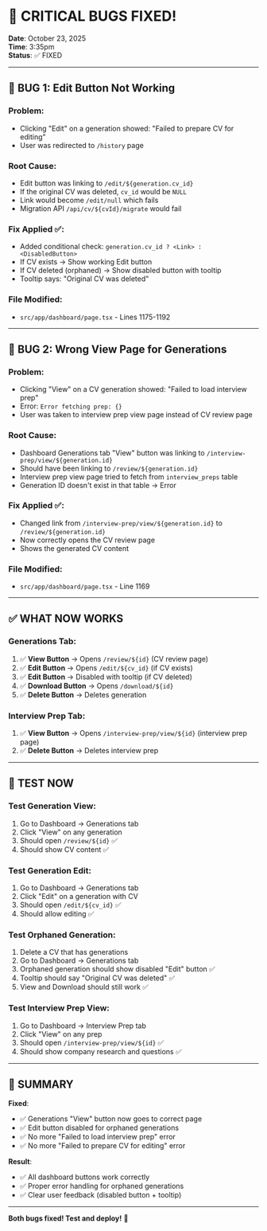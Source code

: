 # 🐛 CRITICAL BUGS FIXED!

**Date**: October 23, 2025  
**Time**: 3:35pm  
**Status**: ✅ FIXED

---

## 🚨 **BUG 1: Edit Button Not Working**

### **Problem**:
- Clicking "Edit" on a generation showed: "Failed to prepare CV for editing"
- User was redirected to `/history` page

### **Root Cause**:
- Edit button was linking to `/edit/${generation.cv_id}`
- If the original CV was deleted, `cv_id` would be `NULL`
- Link would become `/edit/null` which fails
- Migration API `/api/cv/${cvId}/migrate` would fail

### **Fix Applied** ✅:
- Added conditional check: `generation.cv_id ? <Link> : <DisabledButton>`
- If CV exists → Show working Edit button
- If CV deleted (orphaned) → Show disabled button with tooltip
- Tooltip says: "Original CV was deleted"

### **File Modified**:
- `src/app/dashboard/page.tsx` - Lines 1175-1192

---

## 🚨 **BUG 2: Wrong View Page for Generations**

### **Problem**:
- Clicking "View" on a CV generation showed: "Failed to load interview prep"
- Error: `Error fetching prep: {}`
- User was taken to interview prep view page instead of CV review page

### **Root Cause**:
- Dashboard Generations tab "View" button was linking to `/interview-prep/view/${generation.id}`
- Should have been linking to `/review/${generation.id}`
- Interview prep view page tried to fetch from `interview_preps` table
- Generation ID doesn't exist in that table → Error

### **Fix Applied** ✅:
- Changed link from `/interview-prep/view/${generation.id}` to `/review/${generation.id}`
- Now correctly opens the CV review page
- Shows the generated CV content

### **File Modified**:
- `src/app/dashboard/page.tsx` - Line 1169

---

## ✅ **WHAT NOW WORKS**

### **Generations Tab**:
1. ✅ **View Button** → Opens `/review/${id}` (CV review page)
2. ✅ **Edit Button** → Opens `/edit/${cv_id}` (if CV exists)
3. ✅ **Edit Button** → Disabled with tooltip (if CV deleted)
4. ✅ **Download Button** → Opens `/download/${id}`
5. ✅ **Delete Button** → Deletes generation

### **Interview Prep Tab**:
1. ✅ **View Button** → Opens `/interview-prep/view/${id}` (interview prep page)
2. ✅ **Delete Button** → Deletes interview prep

---

## 🧪 **TEST NOW**

### **Test Generation View**:
1. Go to Dashboard → Generations tab
2. Click "View" on any generation
3. Should open `/review/${id}` ✅
4. Should show CV content ✅

### **Test Generation Edit**:
1. Go to Dashboard → Generations tab
2. Click "Edit" on a generation with CV
3. Should open `/edit/${cv_id}` ✅
4. Should allow editing ✅

### **Test Orphaned Generation**:
1. Delete a CV that has generations
2. Go to Dashboard → Generations tab
3. Orphaned generation should show disabled "Edit" button ✅
4. Tooltip should say "Original CV was deleted" ✅
5. View and Download should still work ✅

### **Test Interview Prep View**:
1. Go to Dashboard → Interview Prep tab
2. Click "View" on any prep
3. Should open `/interview-prep/view/${id}` ✅
4. Should show company research and questions ✅

---

## 📝 **SUMMARY**

**Fixed**:
- ✅ Generations "View" button now goes to correct page
- ✅ Edit button disabled for orphaned generations
- ✅ No more "Failed to load interview prep" error
- ✅ No more "Failed to prepare CV for editing" error

**Result**:
- ✅ All dashboard buttons work correctly
- ✅ Proper error handling for orphaned generations
- ✅ Clear user feedback (disabled button + tooltip)

---

**Both bugs fixed! Test and deploy!** 🚀

